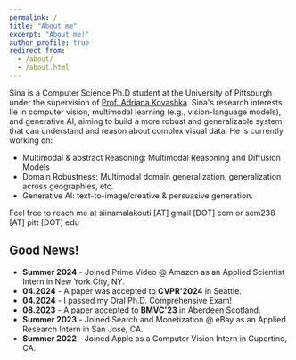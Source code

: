 ```yaml
---
permalink: /
title: "About me"
excerpt: "About me!"
author_profile: true
redirect_from: 
  - /about/
  - /about.html
---
```

Sina is a Computer Science Ph.D student at the University of Pittsburgh under the supervision of [Prof. Adriana Kovashka](https://people.cs.pitt.edu/~kovashka/). Sina's research interests lie in computer vision, multimodal learning (e.g., vision-language models), and generative AI, aiming to build a more robust and generalizable system that can understand and reason about complex visual data. He is currently working on:

- Multimodal & abstract Reasoning: Multimodal Reasoning and Diffusion Models
- Domain Robustness: Multimodal domain generalization, generalization across geographies, etc. 
- Generative AI: text-to-image/creative & persuasive generation.

Feel free to reach me at siinamalakouti [AT] gmail [DOT] com or  sem238 [AT] pitt [DOT] edu

## Good News!
-  **Summer 2024** - Joined Prime Video @ Amazon as an Applied Scientist Intern in New York City, NY.
-  **04.2024** - A paper was accepted to **CVPR'2024** in Seattle.
-  **04.2024** - I passed my Oral Ph.D. Comprehensive Exam!
-  **08.2023** - A paper accepted to **BMVC'23** in Aberdeen Scotland.
-  **Summer 2023** - Joined Search and Monetization @ eBay as an Applied Research Intern in San Jose, CA.
-  **Summer 2022** - Joined Apple as a Computer Vision Intern in Cupertino, CA. 
